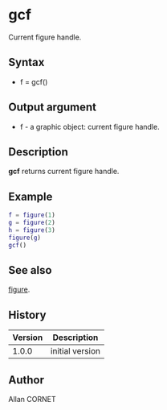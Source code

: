 # gcf

Current figure handle.

## Syntax

- f = gcf()

## Output argument

- f - a graphic object: current figure handle.

## Description

  <p><b>gcf</b> returns current figure handle.</p>

## Example

```matlab
f = figure(1)
g = figure(2)
h = figure(3)
figure(g)
gcf()
```

## See also

[figure](figure.md).

## History

| Version | Description     |
| ------- | --------------- |
| 1.0.0   | initial version |

## Author

Allan CORNET
